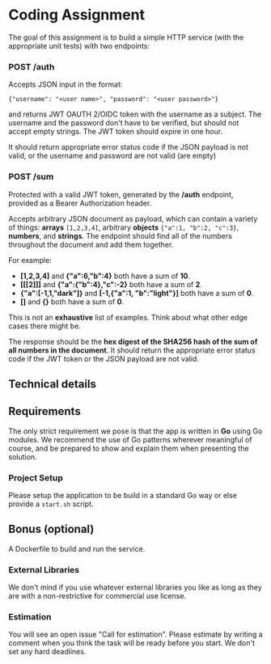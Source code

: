 # Coding Assignment
The goal of this assignment is to build a simple HTTP service (with the appropriate unit tests) with two endpoints:

### POST /auth

Accepts JSON input in the format:

`{"username": "<user name>", "password": "<user password>"}`

and returns JWT OAUTH 2/OIDC token with the username as a subject. The username and the password don't have to be verified, but should not accept empty strings. The JWT token should expire in one hour.

It should return appropriate error status code if the JSON payload is not valid, or the username and password are not valid (are empty)


### POST /sum

Protected with a valid JWT token, generated by the **/auth** endpoint, provided as a Bearer Authorization header.

Accepts arbitrary JSON document as payload, which can contain a variety of things: **arrays** `[1,2,3,4]`, arbitrary **objects** `{"a":1, "b":2, "c":3}`, **numbers**, and **strings**. The endpoint should find all of the numbers throughout the document and add them together.

For example:

- **[1,2,3,4]** and **{"a":6,"b":4}** both have a sum of **10**.
- **[[[2]]]** and **{"a":{"b":4},"c":-2}** both have a sum of **2**.
- **{"a":[-1,1,"dark"]}** and **[-1,{"a":1, "b":"light"}]** both have a sum of **0**.
- **[]** and **{}** both have a sum of **0**.

This is not an **exhaustive** list of examples. Think about what other edge cases there might be.

The response should be the **hex digest of the SHA256 hash of the sum of all numbers in the document**. It should return the appropriate error status code if the JWT token or the JSON payload are not valid.

## Technical details

## Requirements
The only strict requirement we pose is that the app is written in **Go** using Go modules. We recommend the use of Go patterns wherever meaningful of course, and be prepared to show and explain them when presenting the solution. 

### Project Setup
Please setup the application to be build in a standard Go way or else provide a `start.sh` script.

## Bonus (optional)
A Dockerfile to build and run the service.

### External Libraries
We don't mind if you use whatever external libraries you like as long as they are with a non-restrictive for commercial use license.

### Estimation
You will see an open issue "Call for estimation". Please estimate by writing a comment when you think the task will be ready before you start. We don't set any hard deadlines.

